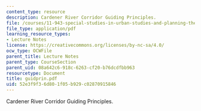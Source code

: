 ```yaml
---
content_type: resource
description: Cardener River Corridor Guiding Principles.
file: /courses/11-943-special-studies-in-urban-studies-and-planning-the-cardener-river-corridor-workshop-fall-2001/52e3f9f36d801f05b929c02870915846_guidprin.pdf
file_type: application/pdf
learning_resource_types:
- Lecture Notes
license: https://creativecommons.org/licenses/by-nc-sa/4.0/
ocw_type: OCWFile
parent_title: Lecture Notes
parent_type: CourseSection
parent_uid: 08a642c6-918c-6263-cf20-b76dcdfbb963
resourcetype: Document
title: guidprin.pdf
uid: 52e3f9f3-6d80-1f05-b929-c02870915846
---
```

Cardener River Corridor Guiding Principles.